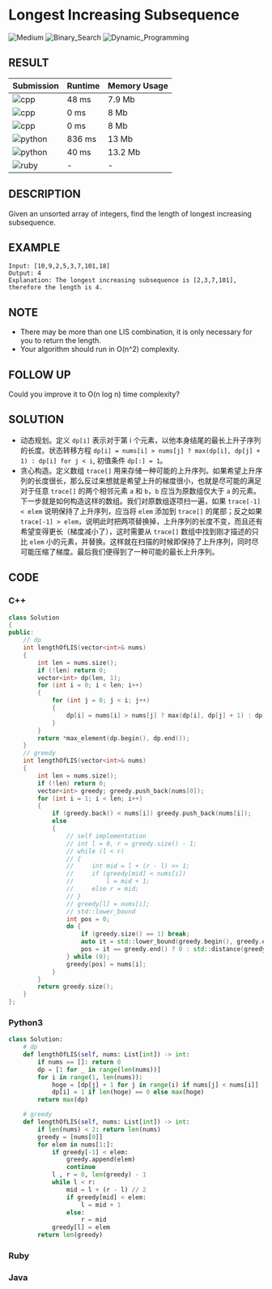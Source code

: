# Longest Increasing Subsequence

![Medium](https://img.shields.io/badge/-Medium-f0ad4e.svg) ![Binary_Search](https://img.shields.io/badge/二分查找-Binary_Search-007ec6.svg)  ![Dynamic_Programming](https://img.shields.io/badge/动态规划-Dynamic_Programming-007ec6.svg)
## RESULT

| Submission                                                                    | Runtime | Memory Usage |
| ----------------------------------------------------------------------------- | ------- | ------------ |
| ![cpp](https://img.shields.io/badge/leetcode300--dp-cpp-f34b7d.svg)           | 48 ms   | 7.9 Mb       |
| ![cpp](https://img.shields.io/badge/leetcode300--greedy--self-cpp-f34b7d.svg) | 0 ms    | 8 Mb         |
| ![cpp](https://img.shields.io/badge/leetcode300--greedy--std-cpp-f34b7d.svg)  | 0 ms    | 8 Mb         |
| ![python](https://img.shields.io/badge/leetcode300--dp-py-3572A5.svg)         | 836 ms  | 13 Mb        |
| ![python](https://img.shields.io/badge/leetcode300--greedy-py-3572A5.svg)     | 40 ms   | 13.2 Mb      |
| ![ruby](https://img.shields.io/badge/leetcode300-rb-701516.svg)               | -       | -            |

## DESCRIPTION

Given an unsorted array of integers, find the length of longest increasing subsequence.

## EXAMPLE

```plain
Input: [10,9,2,5,3,7,101,18]
Output: 4 
Explanation: The longest increasing subsequence is [2,3,7,101], therefore the length is 4. 
```

## NOTE

* There may be more than one LIS combination, it is only necessary for you to return the length.
* Your algorithm should run in O(n^2) complexity.

## FOLLOW UP

Could you improve it to O(n log n) time complexity?

## SOLUTION

* 动态规划。定义 `dp[i]` 表示对于第 i 个元素，以他本身结尾的最长上升子序列的长度。状态转移方程 `dp[i] = nums[i] > nums[j] ? max(dp[i], dp[j] + 1) : dp[i] for j < i`, 初值条件 `dp[:] = 1`。
* 贪心构造。定义数组 `trace[]` 用来存储一种可能的上升序列。如果希望上升序列的长度很长，那么反过来想就是希望上升的梯度很小，也就是尽可能的满足对于任意 `trace[]` 的两个相邻元素 `a` 和 `b`，`b` 应当为原数组仅大于 `a` 的元素。下一步就是如何构造这样的数组。我们对原数组逐项扫一遍，如果 `trace[-1] < elem` 说明保持了上升序列，应当将 `elem` 添加到 `trace[]` 的尾部；反之如果 `trace[-1] > elem`，说明此时把两项替换掉，上升序列的长度不变，而且还有希望变得更长（梯度减小了），这时需要从 `trace[]` 数组中找到刚才描述的只比 `elem` 小的元素，并替换。这样就在扫描的时候即保持了上升序列，同时尽可能压缩了梯度。最后我们便得到了一种可能的最长上升序列。

## CODE

### C++

```cpp
class Solution
{
public:
    // dp
    int lengthOfLIS(vector<int>& nums)
    {
        int len = nums.size();
        if (!len) return 0;
        vector<int> dp(len, 1);
        for (int i = 0; i < len; i++)
        {
            for (int j = 0; j < i; j++)
            {
                dp[i] = nums[i] > nums[j] ? max(dp[i], dp[j] + 1) : dp[i];
            }
        }
        return *max_element(dp.begin(), dp.end());
    }
    // greedy
    int lengthOfLIS(vector<int>& nums)
    {
        int len = nums.size();
        if (!len) return 0;
        vector<int> greedy; greedy.push_back(nums[0]);
        for (int i = 1; i < len; i++)
        {
            if (greedy.back() < nums[i]) greedy.push_back(nums[i]);
            else
            {
                // self implementation
                // int l = 0, r = greedy.size() - 1;
                // while (l < r)
                // {
                //     int mid = l + (r - l) >> 1;
                //     if (greedy[mid] < nums[i])
                //         l = mid + 1;
                //     else r = mid;
                // }
                // greedy[l] = nums[i];
                // std::lower_bound
                int pos = 0;
                do {
                    if (greedy.size() == 1) break;
                    auto it = std::lower_bound(greedy.begin(), greedy.end(), nums[i]);
                    pos = it == greedy.end() ? 0 : std::distance(greedy.begin(), it);
                } while (0);
                greedy[pos] = nums[i];
            }
        }
        return greedy.size();
    }
};
```

### Python3

```python
class Solution:
    # dp
    def lengthOfLIS(self, nums: List[int]) -> int:
        if nums == []: return 0
        dp = [1 for _ in range(len(nums))]
        for i in range(1, len(nums)):
            hoge = [dp[j] + 1 for j in range(i) if nums[j] < nums[i]]
            dp[i] = 1 if len(hoge) == 0 else max(hoge)
        return max(dp)

    # greedy
    def lengthOfLIS(self, nums: List[int]) -> int:
        if len(nums) < 2: return len(nums)
        greedy = [nums[0]]
        for elem in nums[1:]:
            if greedy[-1] < elem:
                greedy.append(elem)
                continue
            l , r = 0, len(greedy) - 1
            while l < r:
                mid = l + (r - l) // 2
                if greedy[mid] < elem:
                    l = mid + 1
                else:
                    r = mid
            greedy[l] = elem
        return len(greedy)
```

### Ruby

### Java
